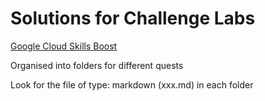 # Solutions for Challenge Labs 
[Google Cloud Skills Boost](https://www.cloudskillsboost.google)

Organised into folders for different quests

Look for the file of type: markdown (xxx.md) in each folder
